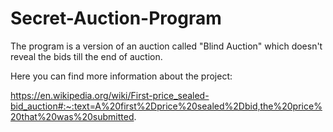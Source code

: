 # Secret-Auction-Program

The program is a version of an auction called "Blind Auction" which doesn't reveal the bids till the end of auction.

Here you can find more information about the project:

https://en.wikipedia.org/wiki/First-price_sealed-bid_auction#:~:text=A%20first%2Dprice%20sealed%2Dbid,the%20price%20that%20was%20submitted.

